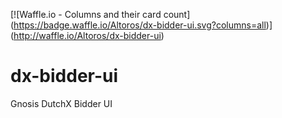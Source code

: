 [![Waffle.io - Columns and their card count] (https://badge.waffle.io/Altoros/dx-bidder-ui.svg?columns=all)] (http://waffle.io/Altoros/dx-bidder-ui) 


# dx-bidder-ui

Gnosis DutchX Bidder UI

